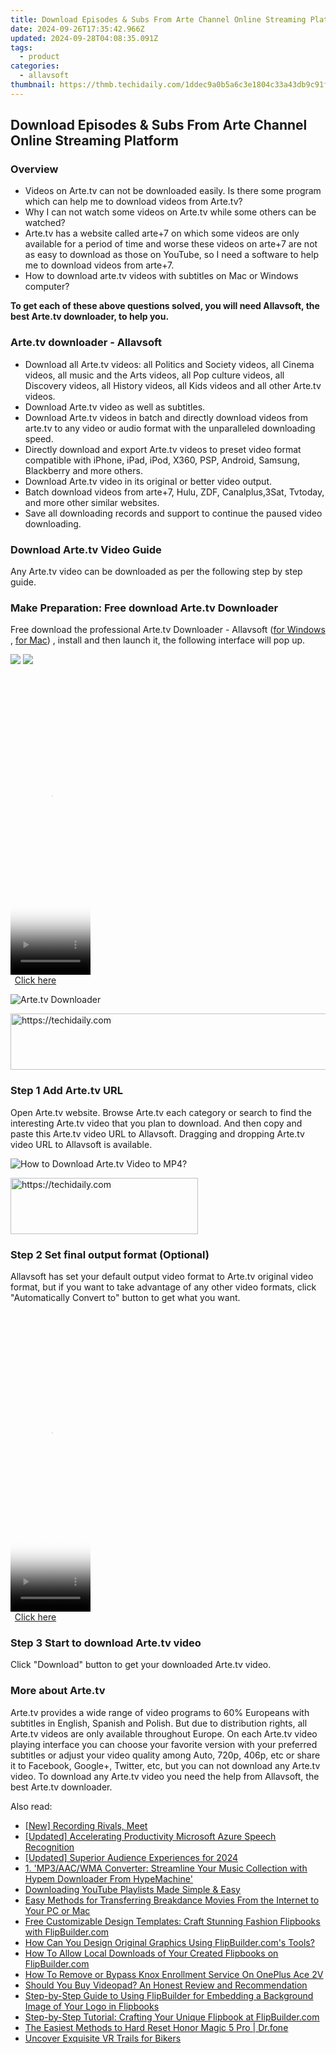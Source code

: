 ```yaml
---
title: Download Episodes & Subs From Arte Channel Online Streaming Platform
date: 2024-09-26T17:35:42.966Z
updated: 2024-09-28T04:08:35.091Z
tags:
  - product
categories:
  - allavsoft
thumbnail: https://thmb.techidaily.com/1ddec9a0b5a6c3e1804c33a43db9c91ffd9d92f92510209406429341a2fb6bc6.jpg
---
```


## Download Episodes & Subs From Arte Channel Online Streaming Platform

### Overview

* Videos on Arte.tv can not be downloaded easily. Is there some program which can help me to download videos from Arte.tv?
* Why I can not watch some videos on Arte.tv while some others can be watched?
* Arte.tv has a website called arte+7 on which some videos are only available for a period of time and worse these videos on arte+7 are not as easy to download as those on YouTube, so I need a software to help me to download videos from arte+7.
* How to download arte.tv videos with subtitles on Mac or Windows computer?

**To get each of these above questions solved, you will need Allavsoft, the best Arte.tv downloader, to help you.**

### Arte.tv downloader - Allavsoft

* Download all Arte.tv videos: all Politics and Society videos, all Cinema videos, all music and the Arts videos, all Pop culture videos, all Discovery videos, all History videos, all Kids videos and all other Arte.tv videos.
* Download Arte.tv video as well as subtitles.
* Download Arte.tv videos in batch and directly download videos from arte.tv to any video or audio format with the unparalleled downloading speed.
* Directly download and export Arte.tv videos to preset video format compatible with iPhone, iPad, iPod, X360, PSP, Android, Samsung, Blackberry and more others.
* Download Arte.tv video in its original or better video output.
* Batch download videos from arte+7, Hulu, ZDF, Canalplus,3Sat, Tvtoday, and more other similar websites.
* Save all downloading records and support to continue the paused video downloading.

### Download Arte.tv Video Guide

Any Arte.tv video can be downloaded as per the following step by step guide.

### Make Preparation: Free download Arte.tv Downloader

Free download the professional Arte.tv Downloader - Allavsoft ([for Windows](https://tools.techidaily.com/allavsoft/products/) , [for Mac](https://tools.techidaily.com/allavsoft/products/)) , install and then launch it, the following interface will pop up.

[![](https://www.allavsoft.com/how-to/../images/how-to/free-download-win.jpg)](https://tools.techidaily.com/allavsoft/products/) [![](https://www.allavsoft.com/how-to/../images/how-to/free-download-mac.jpg)](https://tools.techidaily.com/allavsoft/products/)

<!-- affiliate ads begin -->
<span id="1975503">
					<video width="128" height="480" style="cursor:pointer"
           poster="//a.impactradius-go.com/display-clicktoplayimage/1975503.png"
           onclick="if(!this.playClicked){this.play();this.setAttribute('controls',true);this.playClicked=true;}">
	   <source src="//a.impactradius-go.com/display-ad/22993-1975503">
	   <img src="//a.impactradius-go.com/display-clicktoplayimage/1975503.png" style="border: none; height: 100%; width: 100%; object-fit: contain">
	</video>
	<div style="width:80px;text-align:center"><a href="javascript:window.open(decodeURIComponent('https%3A%2F%2Fhomestyler.sjv.io%2Fc%2F5597632%2F1975503%2F22993'), '_blank');void(0);">Click here</a></div>
</span>
<img height="0" width="0" src="https://imp.pxf.io/i/5597632/1975503/22993" style="position:absolute;visibility:hidden;" border="0" />
<!-- affiliate ads end -->

![Arte.tv Downloader](https://www.allavsoft.com/how-to/../images/allavsoft/screen-shot-600.jpg)

<!-- affiliate ads begin -->
<a href="https://smilemakers.pxf.io/c/5597632/2123901/26106" target="_top" id="2123901">
  <img src="//a.impactradius-go.com/display-ad/26106-2123901" border="0" alt="https://techidaily.com" width="728" height="90"/>
</a>
<img height="0" width="0" src="https://smilemakers.pxf.io/i/5597632/2123901/26106" style="position:absolute;visibility:hidden;" border="0" />
<!-- affiliate ads end -->

### Step 1 Add Arte.tv URL

Open Arte.tv website. Browse Arte.tv each category or search to find the interesting Arte.tv video that you plan to download. And then copy and paste this Arte.tv video URL to Allavsoft. Dragging and dropping Arte.tv video URL to Allavsoft is available.

![How to Download Arte.tv Video to MP4?](https://www.allavsoft.com/how-to/../images/how-to/download-rtmp-video/download-rtmp-video.jpg)

<!-- affiliate ads begin -->
<a href="https://aligracehair.sjv.io/c/5597632/2135369/19272" target="_top" id="2135369">
  <img src="//a.impactradius-go.com/display-ad/19272-2135369" border="0" alt="https://techidaily.com" width="300" height="90"/>
</a>
<img height="0" width="0" src="https://aligracehair.sjv.io/i/5597632/2135369/19272" style="position:absolute;visibility:hidden;" border="0" />
<!-- affiliate ads end -->

### Step 2 Set final output format (Optional)

Allavsoft has set your default output video format to Arte.tv original video format, but if you want to take advantage of any other video formats, click "Automatically Convert to" button to get what you want.

<!-- affiliate ads begin -->
<span id="1975658">
					<video width="128" height="480" style="cursor:pointer"
           poster="//a.impactradius-go.com/display-clicktoplayimage/1975658.png"
           onclick="if(!this.playClicked){this.play();this.setAttribute('controls',true);this.playClicked=true;}">
	   <source src="//a.impactradius-go.com/display-ad/22993-1975658">
	   <img src="//a.impactradius-go.com/display-clicktoplayimage/1975658.png" style="border: none; height: 100%; width: 100%; object-fit: contain">
	</video>
	<div style="width:80px;text-align:center"><a href="javascript:window.open(decodeURIComponent('https%3A%2F%2Fhomestyler.sjv.io%2Fc%2F5597632%2F1975658%2F22993'), '_blank');void(0);">Click here</a></div>
</span>
<img height="0" width="0" src="https://imp.pxf.io/i/5597632/1975658/22993" style="position:absolute;visibility:hidden;" border="0" />
<!-- affiliate ads end -->

### Step 3 Start to download Arte.tv video

Click "Download" button to get your downloaded Arte.tv video.

### More about Arte.tv

Arte.tv provides a wide range of video programs to 60% Europeans with subtitles in English, Spanish and Polish. But due to distribution rights, all Arte.tv videos are only available throughout Europe. On each Arte.tv video playing interface you can choose your favorite version with your preferred subtitles or adjust your video quality among Auto, 720p, 406p, etc or share it to Facebook, Google+, Twitter, etc, but you can not download any Arte.tv video. To download any Arte.tv video you need the help from Allavsoft, the best Arte.tv downloader.

<ins class="adsbygoogle"
     style="display:block"
     data-ad-format="autorelaxed"
     data-ad-client="ca-pub-7571918770474297"
     data-ad-slot="1223367746"></ins>

<ins class="adsbygoogle"
     style="display:block"
     data-ad-client="ca-pub-7571918770474297"
     data-ad-slot="8358498916"
     data-ad-format="auto"
     data-full-width-responsive="true"></ins>

<span class="atpl-alsoreadstyle">Also read:</span>
<div><ul>
<li><a href="https://screen-mirroring-recording.techidaily.com/new-recording-rivals-meet/"><u>[New] Recording Rivals, Meet</u></a></li>
<li><a href="https://extra-information.techidaily.com/updated-accelerating-productivity-microsoft-azure-speech-recognition/"><u>[Updated] Accelerating Productivity Microsoft Azure Speech Recognition</u></a></li>
<li><a href="https://fox-cloud.techidaily.com/updated-superior-audience-experiences-for-2024/"><u>[Updated] Superior Audience Experiences for 2024</u></a></li>
<li><a href="https://win-extraordinary.techidaily.com/1-mp3aacwma-converter-streamline-your-music-collection-with-hypem-downloader-from-hypemachine/"><u>1. 'MP3/AAC/WMA Converter: Streamline Your Music Collection with Hypem Downloader From HypeMachine'</u></a></li>
<li><a href="https://youtube-videos.techidaily.com/downloading-youtube-playlists-made-simple-and-easy/"><u>Downloading YouTube Playlists Made Simple & Easy</u></a></li>
<li><a href="https://win-extraordinary.techidaily.com/easy-methods-for-transferring-breakdance-movies-from-the-internet-to-your-pc-or-mac/"><u>Easy Methods for Transferring Breakdance Movies From the Internet to Your PC or Mac</u></a></li>
<li><a href="https://win-extraordinary.techidaily.com/free-customizable-design-templates-craft-stunning-fashion-flipbooks-with-flipbuildercom/"><u>Free Customizable Design Templates: Craft Stunning Fashion Flipbooks with FlipBuilder.com</u></a></li>
<li><a href="https://win-extraordinary.techidaily.com/how-can-you-design-original-graphics-using-flipbuildercoms-tools/"><u>How Can You Design Original Graphics Using FlipBuilder.com's Tools?</u></a></li>
<li><a href="https://win-extraordinary.techidaily.com/how-to-allow-local-downloads-of-your-created-flipbooks-on-flipbuildercom/"><u>How To Allow Local Downloads of Your Created Flipbooks on FlipBuilder.com</u></a></li>
<li><a href="https://easy-unlock-android.techidaily.com/how-to-remove-or-bypass-knox-enrollment-service-on-oneplus-ace-2v-by-drfone-android/"><u>How To Remove or Bypass Knox Enrollment Service On OnePlus Ace 2V</u></a></li>
<li><a href="https://ai-vdieo-software.techidaily.com/should-you-buy-videopad-an-honest-review-and-recommendation/"><u>Should You Buy Videopad? An Honest Review and Recommendation</u></a></li>
<li><a href="https://win-extraordinary.techidaily.com/step-by-step-guide-to-using-flipbuilder-for-embedding-a-background-image-of-your-logo-in-flipbooks/"><u>Step-by-Step Guide to Using FlipBuilder for Embedding a Background Image of Your Logo in Flipbooks</u></a></li>
<li><a href="https://win-extraordinary.techidaily.com/step-by-step-tutorial-crafting-your-unique-flipbook-at-flipbuildercom/"><u>Step-by-Step Tutorial: Crafting Your Unique Flipbook at FlipBuilder.com</u></a></li>
<li><a href="https://techidaily.com/the-easiest-methods-to-hard-reset-honor-magic-5-pro-drfone-by-drfone-reset-android-reset-android/"><u>The Easiest Methods to Hard Reset Honor Magic 5 Pro | Dr.fone</u></a></li>
<li><a href="https://extra-resources.techidaily.com/uncover-exquisite-vr-trails-for-bikers/"><u>Uncover Exquisite VR Trails for Bikers</u></a></li>
</ul></div>

